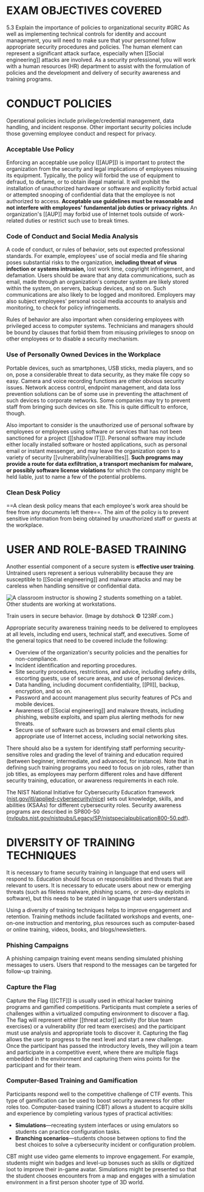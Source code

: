 # EXAM OBJECTIVES COVERED

5.3 Explain the importance of policies to organizational security
#GRC 
As well as implementing technical controls for identity and account management, you will need to make sure that your personnel follow appropriate security procedures and policies. The human element can represent a significant attack surface, especially when [[Social engineering]] attacks are involved. As a security professional, you will work with a human resources (HR) department to assist with the formulation of policies and the development and delivery of security awareness and training programs.
# CONDUCT POLICIES 

Operational policies include privilege/credential management, data handling, and incident response. Other important security policies include those governing employee conduct and respect for privacy.

### Acceptable Use Policy 

Enforcing an acceptable use policy ([[AUP]]) is important to protect the organization from the security and legal implications of employees misusing its equipment. Typically, the policy will forbid the use of equipment to defraud, to defame, or to obtain illegal material. It will prohibit the installation of unauthorized hardware or software and explicitly forbid actual or attempted snooping of confidential data that the employee is not authorized to access. **Acceptable use guidelines must be reasonable and not interfere with employees' fundamental job duties or privacy rights**. An organization's [[AUP]] may forbid use of Internet tools outside of work-related duties or restrict such use to break times.

### Code of Conduct and Social Media Analysis 

A code of conduct, or rules of behavior, sets out expected professional standards. For example, employees' use of social media and file sharing poses substantial risks to the organization, **including threat of virus infection or systems intrusion,** lost work time, copyright infringement, and defamation. Users should be aware that any data communications, such as email, made through an organization's computer system are likely stored within the system, on servers, backup devices, and so on. Such communications are also likely to be logged and monitored. Employers may also subject employees' personal social media accounts to analysis and monitoring, to check for policy infringements.

Rules of behavior are also important when considering employees with privileged access to computer systems. Technicians and managers should be bound by clauses that forbid them from misusing privileges to snoop on other employees or to disable a security mechanism.

### Use of Personally Owned Devices in the Workplace

Portable devices, such as smartphones, USB sticks, media players, and so on, pose a considerable threat to data security, as they make file copy so easy. Camera and voice recording functions are other obvious security issues. Network access control, endpoint management, and data loss prevention solutions can be of some use in preventing the attachment of such devices to corporate networks. Some companies may try to prevent staff from bringing such devices on site. This is quite difficult to enforce, though.

Also important to consider is the unauthorized use of personal software by employees or employees using software or services that has not been sanctioned for a project ([[shadow IT]]). Personal software may include either locally installed software or hosted applications, such as personal email or instant messenger, and may leave the organization open to a variety of security [[vulnerability|vulnerabilities]]. **Such programs may provide a route for data exfiltration, a transport mechanism for malware, or possibly software license violations** for which the company might be held liable, just to name a few of the potential problems.

### Clean Desk Policy 

==A clean desk policy means that each employee's work area should be free from any documents left there==. The aim of the policy is to prevent sensitive information from being obtained by unauthorized staff or guests at the workplace.
# USER AND ROLE-BASED TRAINING

Another essential component of a secure system is **effective user training**. Untrained users represent a serious vulnerability because they are susceptible to [[Social engineering]] and malware attacks and may be careless when handling sensitive or confidential data.

![A classroom instructor is showing 2 students something on a tablet. Other students are working at workstations.](https://s3.amazonaws.com/wmx-api-production/courses/5731/images/5208-1599771801565.jpg)

Train users in secure behavior. (Image by dotshock © 123RF.com.)

Appropriate security awareness training needs to be delivered to employees at all levels, including end users, technical staff, and executives. Some of the general topics that need to be covered include the following:

-   Overview of the organization's security policies and the penalties for non-compliance.
-   Incident identification and reporting procedures.
-   Site security procedures, restrictions, and advice, including safety drills, escorting guests, use of secure areas, and use of personal devices.
-   Data handling, including document confidentiality, [[PII]], backup, encryption, and so on.
-   Password and account management plus security features of PCs and mobile devices.
-   Awareness of [[Social engineering]] and malware threats, including phishing, website exploits, and spam plus alerting methods for new threats.
-   Secure use of software such as browsers and email clients plus appropriate use of Internet access, including social networking sites.

There should also be a system for identifying staff performing security-sensitive roles and grading the level of training and education required (between beginner, intermediate, and advanced, for instance). Note that in defining such training programs you need to focus on job roles, rather than job titles, as employees may perform different roles and have different security training, education, or awareness requirements in each role.

The NIST National Initiative for Cybersecurity Education framework ([nist.gov/itl/applied-cybersecurity/nice](https://www.nist.gov/itl/applied-cybersecurity/nice)) sets out knowledge, skills, and abilities (KSAAs)  for different cybersecurity roles. Security awareness programs are described in SP800-50 ([nvlpubs.nist.gov/nistpubs/Legacy/SP/nistspecialpublication800-50.pdf](https://wmx-api-production.s3.amazonaws.com/courses/5731/supplementary/nistspecialpublication800-50.pdf)).
# DIVERSITY OF TRAINING TECHNIQUES

It is necessary to frame security training in language that end users will respond to. Education should focus on responsibilities and threats that are relevant to users. It is necessary to educate users about new or emerging threats (such as fileless malware, phishing scams, or zero-day exploits in software), but this needs to be stated in language that users understand.

Using a diversity of training techniques helps to improve engagement and retention. Training methods include facilitated workshops and events, one-on-one instruction and mentoring, plus resources such as computer-based or online training, videos, books, and blogs/newsletters.

### Phishing Campaigns

A phishing campaign training event means sending simulated phishing messages to users. Users that respond to the messages can be targeted for follow-up training.

### Capture the Flag

Capture the Flag ([[CTF]]) is usually used in ethical hacker training programs and gamified competitions. Participants must complete a series of challenges within a virtualized computing environment to discover a flag. The flag will represent either [[threat actor]] activity (for blue team exercises) or a vulnerability (for red team exercises) and the participant must use analysis and appropriate tools to discover it. Capturing the flag allows the user to progress to the next level and start a new challenge. Once the participant has passed the introductory levels, they will join a team and participate in a competitive event, where there are multiple flags embedded in the environment and capturing them wins points for the participant and for their team.

### Computer-Based Training and Gamification

Participants respond well to the competitive challenge of CTF events. This type of gamification can be used to boost security awareness for other roles too. Computer-based training (CBT) allows a student to acquire skills and experience by completing various types of practical activities:

-   **Simulations**—recreating system interfaces or using emulators so students can practice configuration tasks.
-   **Branching scenarios**—students choose between options to find the best choices to solve a cybersecurity incident or configuration problem.

CBT might use video game elements to improve engagement. For example, students might win badges and level-up bonuses such as skills or digitized loot to improve their in-game avatar. Simulations might be presented so that the student chooses encounters from a map and engages with a simulation environment in a first person shooter type of 3D world.
